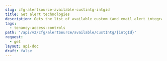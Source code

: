 ```yaml
---
slug: cfg-alertsource-available-custintg-intgid
title: Get alert technologies
description: Gets the list of available custom (and email alert integration) alert sources.
tags:
  - tenancy-access-controls
path: '/api/v2/cfg/alertSource/available/custIntg/{intgId}'
request:
  - get
layout: api-doc
draft: false
---
```

